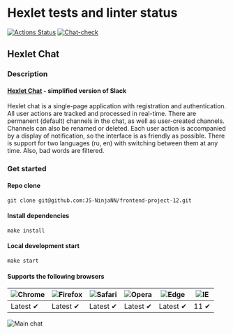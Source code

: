# Hexlet tests and linter status

[![Actions Status](https://github.com/JS-NinjaNN/frontend-project-12/workflows/hexlet-check/badge.svg)](https://github.com/JS-NinjaNN/frontend-project-12/actions)
[![Сhat-check](https://github.com/JS-NinjaNN/frontend-project-12/actions/workflows/chat-check.yml/badge.svg)](https://github.com/JS-NinjaNN/frontend-project-12/actions/workflows/chat-check.yml)

## Hexlet Chat

### Description

#### [Hexlet Chat](https://hexletchat.up.railway.app) - simplified version of Slack

Hexlet chat is a single-page application with registration and authentication.
All user actions are tracked and processed in real-time.
There are permanent (default) channels in the chat, as well as user-created channels. Channels can also be renamed or deleted.
Each user action is accompanied by a display of notification, so the interface is as friendly as possible.
There is support for two languages (ru, en) with switching between them at any time. Also, bad words are filtered.

### Get started

#### Repo clone

```text
git clone git@github.com:JS-NinjaNN/frontend-project-12.git
```

#### Install dependencies

```text
make install
```

#### Local development start

```text
make start
```

#### Supports the following browsers

![Chrome](https://raw.githubusercontent.com/alrra/browser-logos/main/src/chrome/chrome_48x48.png) | ![Firefox](https://raw.githubusercontent.com/alrra/browser-logos/main/src/firefox/firefox_48x48.png) | ![Safari](https://raw.githubusercontent.com/alrra/browser-logos/main/src/safari/safari_48x48.png) | ![Opera](https://raw.githubusercontent.com/alrra/browser-logos/main/src/opera/opera_48x48.png) | ![Edge](https://raw.githubusercontent.com/alrra/browser-logos/main/src/edge/edge_48x48.png) | ![IE](https://raw.githubusercontent.com/alrra/browser-logos/master/src/archive/internet-explorer_9-11/internet-explorer_9-11_48x48.png) |
--- | --- | --- | --- | --- | --- |
Latest ✔ | Latest ✔ | Latest ✔ | Latest ✔ | Latest ✔ | 11 ✔ |

![Main chat](https://user-images.githubusercontent.com/113940218/230680749-1293034a-3bb4-4023-a63b-174569e19fd8.png)
